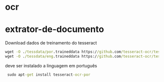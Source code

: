 # ocr
# extrator-de-documento

Download dados de treinamento do tesseract
~~~cmd
wget -O ./tessdata/por.traineddata https://github.com/tesseract-ocr/tessdata/blob/main/por.traineddata?raw=true
wget -O ./tessdata/eng.traineddata https://github.com/tesseract-ocr/tessdata/blob/main/eng.traineddata?raw=true
~~~
deve ser instalado a linguagem em português
~~~cmd
 sudo apt-get install tesseract-ocr-por
~~~